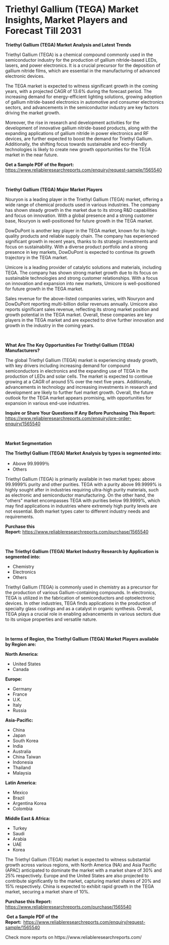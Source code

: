 <p><h1>Triethyl Gallium (TEGA) Market Insights, Market Players and Forecast Till 2031</h1></p><p><strong>Triethyl Gallium (TEGA) Market Analysis and Latest Trends</strong></p>
<p><p>Triethyl Gallium (TEGA) is a chemical compound commonly used in the semiconductor industry for the production of gallium nitride-based LEDs, lasers, and power electronics. It is a crucial precursor for the deposition of gallium nitride films, which are essential in the manufacturing of advanced electronic devices.</p><p>The TEGA market is expected to witness significant growth in the coming years, with a projected CAGR of 13.6% during the forecast period. The increasing demand for energy-efficient lighting solutions, growing adoption of gallium nitride-based electronics in automotive and consumer electronics sectors, and advancements in the semiconductor industry are key factors driving the market growth.</p><p>Moreover, the rise in research and development activities for the development of innovative gallium nitride-based products, along with the expanding applications of gallium nitride in power electronics and RF devices, are further expected to boost the demand for Triethyl Gallium. Additionally, the shifting focus towards sustainable and eco-friendly technologies is likely to create new growth opportunities for the TEGA market in the near future.</p></p>
<p><strong>Get a Sample PDF of the Report:&nbsp;</strong> <a href="https://www.reliableresearchreports.com/enquiry/request-sample/1565540">https://www.reliableresearchreports.com/enquiry/request-sample/1565540</a></p>
<p>&nbsp;</p>
<p><strong>Triethyl Gallium (TEGA) Major Market Players</strong></p>
<p><p>Nouryon is a leading player in the Triethyl Gallium (TEGA) market, offering a wide range of chemical products used in various industries. The company has shown steady growth in the market due to its strong R&D capabilities and focus on innovation. With a global presence and a strong customer base, Nouryon is well-positioned for future growth in the TEGA market.</p><p>DowDuPont is another key player in the TEGA market, known for its high-quality products and reliable supply chain. The company has experienced significant growth in recent years, thanks to its strategic investments and focus on sustainability. With a diverse product portfolio and a strong presence in key markets, DowDuPont is expected to continue its growth trajectory in the TEGA market.</p><p>Umicore is a leading provider of catalytic solutions and materials, including TEGA. The company has shown strong market growth due to its focus on sustainable technologies and strong customer relationships. With a focus on innovation and expansion into new markets, Umicore is well-positioned for future growth in the TEGA market.</p><p>Sales revenue for the above-listed companies varies, with Nouryon and DowDuPont reporting multi-billion dollar revenues annually. Umicore also reports significant sales revenue, reflecting its strong market position and growth potential in the TEGA market. Overall, these companies are key players in the TEGA market and are expected to drive further innovation and growth in the industry in the coming years.</p></p>
<p>&nbsp;</p>
<p><strong>What Are The Key Opportunities For Triethyl Gallium (TEGA) Manufacturers?</strong></p>
<p><p>The global Triethyl Gallium (TEGA) market is experiencing steady growth, with key drivers including increasing demand for compound semiconductors in electronics and the expanding use of TEGA in the production of LEDs and solar cells. The market is expected to continue growing at a CAGR of around 5% over the next five years. Additionally, advancements in technology and increasing investments in research and development are likely to further fuel market growth. Overall, the future outlook for the TEGA market appears promising, with opportunities for expansion in various end-use industries.</p></p>
<p><strong>Inquire or Share Your Questions If Any Before Purchasing This Report:</strong> <a href="https://www.reliableresearchreports.com/enquiry/pre-order-enquiry/1565540">https://www.reliableresearchreports.com/enquiry/pre-order-enquiry/1565540</a></p>
<p>&nbsp;</p>
<p><strong>Market Segmentation</strong></p>
<p><strong>The Triethyl Gallium (TEGA) Market Analysis by types is segmented into:</strong></p>
<p><ul><li>Above 99.9999％</li><li>Others</li></ul></p>
<p><p>Triethyl Gallium (TEGA) is primarily available in two market types: above 99.9999% purity and other purities. TEGA with a purity above 99.9999% is highly sought after in industries requiring ultra-high purity materials, such as electronic and semiconductor manufacturing. On the other hand, the "others" market encompasses TEGA with purities below 99.9999%, which may find applications in industries where extremely high purity levels are not essential. Both market types cater to different industry needs and requirements.</p></p>
<p><strong>Purchase this Report:&nbsp;</strong><a href="https://www.reliableresearchreports.com/purchase/1565540">https://www.reliableresearchreports.com/purchase/1565540</a></p>
<p>&nbsp;</p>
<p><strong>The Triethyl Gallium (TEGA) Market Industry Research by Application is segmented into:</strong></p>
<p><ul><li>Chemistry</li><li>Electronics</li><li>Others</li></ul></p>
<p><p>Triethyl Gallium (TEGA) is commonly used in chemistry as a precursor for the production of various Gallium-containing compounds. In electronics, TEGA is utilized in the fabrication of semiconductors and optoelectronic devices. In other industries, TEGA finds applications in the production of specialty glass coatings and as a catalyst in organic synthesis. Overall, TEGA plays a crucial role in enabling advancements in various sectors due to its unique properties and versatile nature.</p></p>
<p>&nbsp;</p>
<p><strong>In terms of Region, the Triethyl Gallium (TEGA) Market Players available by Region are:</strong></p>
<p>
    <p> <strong> North America: </strong>
        <ul>
            <li>United States</li>
            <li>Canada</li>
        </ul>
        </p> 
    <p> <strong> Europe: </strong>
        <ul>
            <li>Germany</li>
            <li>France</li>
            <li>U.K.</li>
            <li>Italy</li>
            <li>Russia</li>
        </ul>
        </p> 
    <p> <strong> Asia-Pacific: </strong>
        <ul>
            <li>China</li>
            <li>Japan</li>
            <li>South Korea</li>
            <li>India</li>
            <li>Australia</li>
            <li>China Taiwan</li>
            <li>Indonesia</li>
            <li>Thailand</li>
            <li>Malaysia</li>
        </ul>
        </p> 
    <p> <strong> Latin America: </strong>
        <ul>
            <li>Mexico</li>
            <li>Brazil</li>
            <li>Argentina Korea</li>
            <li>Colombia</li>
        </ul>
        </p> 
    <p> <strong> Middle East & Africa: </strong>
        <ul>
            <li>Turkey</li>
            <li>Saudi</li>
            <li>Arabia</li>
            <li>UAE</li>
            <li>Korea</li>
        </ul>
    </p>
    </p>
<p><p>The Triethyl Gallium (TEGA) market is expected to witness substantial growth across various regions, with North America (NA) and Asia Pacific (APAC) anticipated to dominate the market with a market share of 30% and 25% respectively. Europe and the United States are also projected to contribute significantly to the market, capturing market shares of 20% and 15% respectively. China is expected to exhibit rapid growth in the TEGA market, securing a market share of 10%.</p></p>
<p><strong>Purchase this Report: </strong><a href="https://www.reliableresearchreports.com/purchase/1565540">https://www.reliableresearchreports.com/purchase/1565540</a></p>
<p>&nbsp;<strong>Get a Sample PDF of the Report:&nbsp;&nbsp;</strong><a href="https://www.reliableresearchreports.com/enquiry/request-sample/1565540">https://www.reliableresearchreports.com/enquiry/request-sample/1565540</a></p>
<p><strong></strong></p>
<p>Check more reports on https://www.reliableresearchreports.com/</p>